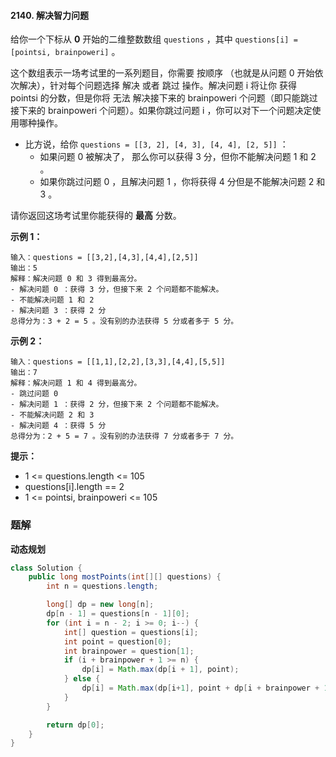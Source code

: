 #### 2140. 解决智力问题

给你一个下标从 **0** 开始的二维整数数组 `questions` ，其中 `questions[i] = [pointsi, brainpoweri]` 。

这个数组表示一场考试里的一系列题目，你需要 按顺序 （也就是从问题 0 开始依次解决），针对每个问题选择 解决 或者 跳过 操作。解决问题 i 将让你 获得  pointsi 的分数，但是你将 无法 解决接下来的 brainpoweri 个问题（即只能跳过接下来的 brainpoweri 个问题）。如果你跳过问题 i ，你可以对下一个问题决定使用哪种操作。

* 比方说，给你 `questions = [[3, 2], [4, 3], [4, 4], [2, 5]]` ：
  * 如果问题 0 被解决了， 那么你可以获得 3 分，但你不能解决问题 1 和 2 。
  * 如果你跳过问题 0 ，且解决问题 1 ，你将获得 4 分但是不能解决问题 2 和 3 。

请你返回这场考试里你能获得的 **最高** 分数。

**示例 1：**

```shell
输入：questions = [[3,2],[4,3],[4,4],[2,5]]
输出：5
解释：解决问题 0 和 3 得到最高分。
- 解决问题 0 ：获得 3 分，但接下来 2 个问题都不能解决。
- 不能解决问题 1 和 2
- 解决问题 3 ：获得 2 分
总得分为：3 + 2 = 5 。没有别的办法获得 5 分或者多于 5 分。
```

**示例 2：**

```shell
输入：questions = [[1,1],[2,2],[3,3],[4,4],[5,5]]
输出：7
解释：解决问题 1 和 4 得到最高分。
- 跳过问题 0
- 解决问题 1 ：获得 2 分，但接下来 2 个问题都不能解决。
- 不能解决问题 2 和 3
- 解决问题 4 ：获得 5 分
总得分为：2 + 5 = 7 。没有别的办法获得 7 分或者多于 7 分。
```

**提示：**

* 1 <= questions.length <= 105
* questions[i].length == 2
* 1 <= pointsi, brainpoweri <= 105

### 题解

**动态规划**

```java
class Solution {
    public long mostPoints(int[][] questions) {
        int n = questions.length;

        long[] dp = new long[n];
        dp[n - 1] = questions[n - 1][0];
        for (int i = n - 2; i >= 0; i--) {
            int[] question = questions[i];
            int point = question[0];
            int brainpower = question[1];
            if (i + brainpower + 1 >= n) {
                dp[i] = Math.max(dp[i + 1], point);
            } else {
                dp[i] = Math.max(dp[i+1], point + dp[i + brainpower + 1]);
            }
        }

        return dp[0];
    }
}
```


